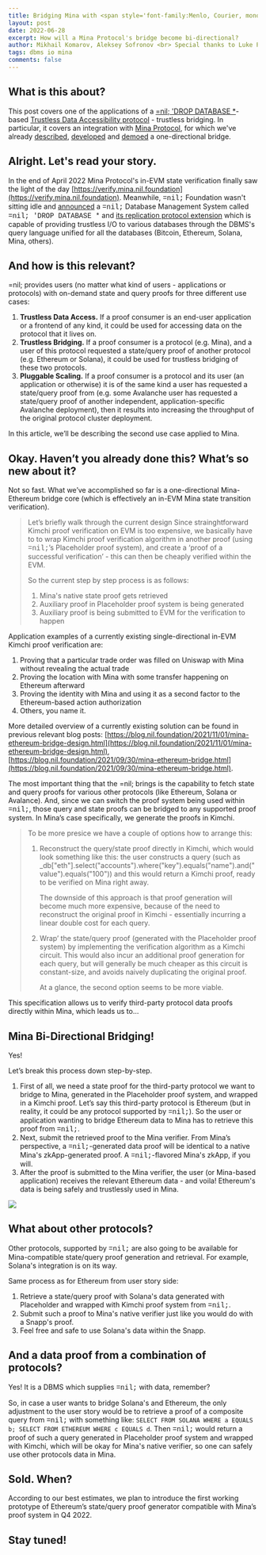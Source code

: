 ```yaml
---
title: Bridging Mina with <span style='font-family:Menlo, Courier, monospace'>=nil;</span>.
layout: post
date: 2022-06-28
excerpt: How will a Mina Protocol's bridge become bi-directional?
author: Mikhail Komarov, Aleksey Sofronov <br> Special thanks to Luke Pearson for discussion, adjustments and comments.
tags: dbms io mina
comments: false
---
```


## What is this about?

This post covers one of the applications of a [=nil; 'DROP DATABASE *](https://blog.nil.foundation/2021/12/01/database-management-system.html)-based [Trustless Data Accessibility protocol](https://blog.nil.foundation/2022/05/31/dbms-replication-protocol.html) - trustless bridging. In particular, it covers an integration with
[Mina Protocol](https://minaprotocol.com), for which we've already
[described](https://blog.nil.foundation/2021/09/30/mina-ethereum-bridge.html),
[developed](https://blog.nil.foundation/2021/11/01/mina-ethereum-bridge-design.html)
and [demoed](https://twitter.com/nil_foundation/status/1519217326679277569?s=21&t=cO_rYkedp2iIoekhh9DbQg)
a one-directional bridge.

## Alright. Let's read your story.

In the end of April 2022 Mina Protocol's in-EVM state verification finally saw
the light of the day [https://verify.mina.nil.foundation](https://verify.mina.nil.foundation).
Meanwhile, <span style='font-family:Menlo, Courier, monospace'>=nil;</span>
Foundation wasn't sitting idle and
[announced](https://blog.nil.foundation/2021/12/01/database-management-system.html)
a <span style='font-family:Menlo, Courier, monospace'>=nil;</span> Database Management System
called <span style='font-family:Menlo, Courier, monospace'>=nil; 'DROP DATABASE *</span>
and [its replication protocol extension](https://blog.nil.foundation/2022/05/31/dbms-replication-protocol.html)
which is capable of providing trustless I/O to various databases through the DBMS's
query language unified for all the databases (Bitcoin, Ethereum, Solana, Mina,
others).

## And how is this relevant?

=nil; provides users (no matter what kind of users -
applications or protocols) with on-demand state and query proofs for three different
use cases:
1. **Trustless Data Access.** If a proof consumer is an end-user application or
   a frontend of any kind, it could be used for accessing data on the protocol
   that it lives on.
2. **Trustless Bridging.** If a proof consumer is a protocol (e.g. Mina), and a
   user of this protocol requested a state/query proof of another protocol
   (e.g. Ethereum or Solana), it could be used for trustless bridging of these
   two protocols.
3. **Pluggable Scaling.** If a proof consumer is a protocol and its user (an
   application or otherwise) it is of the same kind a user has requested a
   state/query proof from (e.g. some Avalanche user has requested a state/query
   proof of another independent, application-specific Avalanche deployment), then
   it results into increasing the throughput of the original protocol cluster
   deployment.

In this article, we’ll be describing the second use case applied to Mina.

## Okay. Haven’t you already done this? What’s so new about it?

Not so fast. What we’ve accomplished so far is a one-directional Mina-Ethereum
bridge core (which is effectively an in-EVM Mina state transition verification).

> Let’s briefly walk through the current design
> Since strainghtforward Kimchi proof verification on EVM is too expensive,
> we basically have to to wrap Kimchi proof verification algorithm in another
> proof (using <span style='font-family:Menlo, Courier, monospace'>=nil;</span>’s
> Placeholder proof system), and create a ‘proof of a successful verification’ - this
> can then be cheaply verified within the EVM.
>
> So the current step by step process is as follows:
> 1. Mina's native state proof gets retrieved
> 2. Auxiliary proof in Placeholder proof system is being generated
> 3. Auxiliary proof is being submitted to EVM for the verification to happen

Application examples of a currently existing single-directional in-EVM Kimchi
proof verification are:
1. Proving that a particular trade order was filled on Uniswap with Mina without revealing the actual trade
2. Proving the location with Mina with some transfer happening on Ethereum afterward
3. Proving the identity with Mina and using it as a second factor to the Ethereum-based action authorization
4. Others, you name it.

More detailed overview of a currently existing solution can be found in previous
relevant blog posts: [https://blog.nil.foundation/2021/11/01/mina-ethereum-bridge-design.html](https://blog.nil.foundation/2021/11/01/mina-ethereum-bridge-design.html),
[https://blog.nil.foundation/2021/09/30/mina-ethereum-bridge.html](https://blog.nil.foundation/2021/09/30/mina-ethereum-bridge.html).

The most important thing that the =nil; brings is the capability to fetch
state and query proofs for various other protocols (like Ethereum, Solana or
Avalance). And, since we can switch the proof system being used within
<span style='font-family:Menlo, Courier, monospace'>=nil;</span>, those query
and state proofs can be bridged to any supported proof system. In Mina’s case
specifically, we generate the proofs in Kimchi.

> To be more presice we have a couple of options how to arrange this:
> 1. Reconstruct the query/state proof directly in Kimchi, which would look
>    something like this: the user constructs a query (such as
>    _db["eth"].select("accounts").where("key").equals("name").and("value").equals("100"))
>    and this would return a Kimchi proof, ready to be verified on Mina right away.
>
>    The downside of this approach is that proof generation will become much more
>    expensive, because of the need to reconstruct the original proof in Kimchi -
>    essentially incurring a linear double cost for each query.
>
> 2. Wrap’ the state/query proof (generated with the Placeholder proof system)
>    by implementing the verification algorithm as a Kimchi circuit. This would
>    also incur an additional proof generation for each query, but will generally
>    be much cheaper as this circuit is constant-size, and avoids naively
>    duplicating the original proof.
>
>    At a glance, the second option seems to be more viable.

This specification allows us to verify third-party protocol data proofs directly
within Mina, which leads us to...

## Mina Bi-Directional Bridging!

Yes!

Let’s break this process down step-by-step.

1. First of all, we need a state proof for the third-party protocol we want to
   bridge to Mina, generated in the Placeholder proof system, and wrapped
   in a Kimchi proof. Let’s say this third-party protocol is Ethereum (but in
   reality, it could be any protocol supported by
   <span style='font-family:Menlo, Courier, monospace'>=nil;</span>). So the user or
   application wanting to bridge Ethereum data to Mina has to retrieve this proof
   from <span style='font-family:Menlo, Courier, monospace'>=nil;</span>.
2. Next, submit the retrieved proof to the Mina verifier. From Mina’s perspective,
   a <span style='font-family:Menlo, Courier, monospace'>=nil;</span>-generated
   data proof will be identical to a native Mina's zkApp-generated proof.
   A <span style='font-family:Menlo, Courier, monospace'>=nil;</span>-flavored
   Mina's zkApp, if you will.
3. After the proof is submitted to the Mina verifier, the user (or Mina-based
   application) receives the relevant Ethereum data - and voila! Ethereum's data
   is being safely and trustlessly used in Mina.

![](/blog/2022-06-01-mina-integration/case1.png)

## What about other protocols?

Other protocols, supported by <span style='font-family:Menlo, Courier, monospace'>=nil;</span>
are also going to be available for Mina-compatible state/query proof generation
and retrieval. For example, Solana's integration is on its way.

Same process as for Ethereum from user story side:
1. Retrieve a state/query proof with Solana's data generated with Placeholder
   and wrapped with Kimchi proof system from <span style='font-family:Menlo, Courier, monospace'>=nil;</span>.
2. Submit such a proof to Mina's native verifier just like you would do with a
   Snapp's proof.
3. Feel free and safe to use Solana's data within the Snapp.

## And a data proof from a combination of protocols?

Yes! It is a DBMS which supplies <span style='font-family:Menlo, Courier, monospace'>=nil;</span>
with data, remember?

So, in case a user wants to bridge Solana's and Ethereum, the only adjustment to
the user story would be to retrieve a proof of a composite query from
<span style='font-family:Menlo, Courier, monospace'>=nil;</span> with something
like: `SELECT FROM SOLANA WHERE a EQUALS b; SELECT FROM ETHEREUM WHERE
c EQUALS d`. Then <span style='font-family:Menlo, Courier, monospace'>=nil;</span>
would return a proof of such a query generated in Placeholder proof system and
wrapped with Kimchi, which will be okay for Mina's native verifier, so one can
safely use other protocols data in Mina.

## Sold. When?

According to our best estimates, we plan to introduce the first working prototype
of Ethereum’s state/query proof generator compatible with Mina’s proof system in
Q4 2022.

## Stay tuned!
